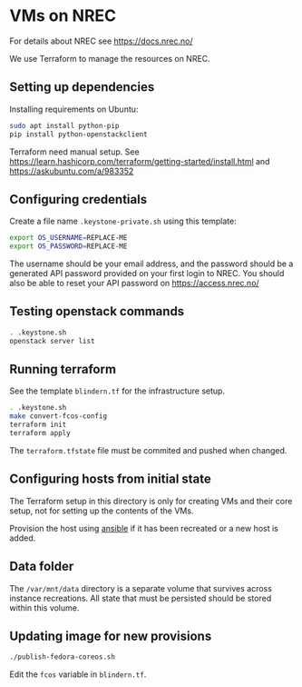 # VMs on NREC

For details about NREC see https://docs.nrec.no/

We use Terraform to manage the resources on NREC.

## Setting up dependencies

Installing requirements on Ubuntu:

```bash
sudo apt install python-pip
pip install python-openstackclient
```

Terraform need manual setup. See
https://learn.hashicorp.com/terraform/getting-started/install.html
and https://askubuntu.com/a/983352

## Configuring credentials

Create a file name `.keystone-private.sh` using this template:

```bash
export OS_USERNAME=REPLACE-ME
export OS_PASSWORD=REPLACE-ME
```

The username should be your email address, and the password should be a
generated API password provided on your first login to NREC.
You should also be able to reset your API password on https://access.nrec.no/

## Testing openstack commands

```bash
. .keystone.sh
openstack server list
```

## Running terraform

See the template `blindern.tf` for the infrastructure setup.

```bash
. .keystone.sh
make convert-fcos-config
terraform init
terraform apply
```

The `terraform.tfstate` file must be commited and pushed when changed.

## Configuring hosts from initial state

The Terraform setup in this directory is only for creating VMs and
their core setup, not for setting up the contents of the VMs.

Provision the host using [ansible](../ansible/) if it has been recreated
or a new host is added.

## Data folder

The `/var/mnt/data` directory is a separate volume that survives
across instance recreations. All state that must be persisted
should be stored within this volume.

## Updating image for new provisions

```bash
./publish-fedora-coreos.sh
```

Edit the `fcos` variable in `blindern.tf`.
